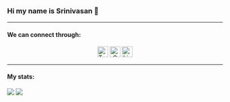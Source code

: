 ### Hi my name is Srinivasan 👋
---
#### We can connect through:
<div>

<div align="center">

<a href="https://twitter.com/sriniva7"><img src="https://img.shields.io/badge/-sriniva7-blue?logo=Twitter&amp;logoColor=white&amp;link=https://twitter.com/sriniva7" alt="Twitter Badge" height="25"></a>
<a href="mailto:srinivasanpn20@gmail.com"><img src="https://img.shields.io/badge/-srinivasanpn20@gmail.com-c14438?logo=Gmail&amp;logoColor=white&amp;link=srinivasanpn20@gmail.com" alt="Gmail Badge" height="25"></a>
<a href="https://www.linkedin.com/in/srinivasan-natarajan-241611b7/"><img src="https://img.shields.io/badge/-Srinivasan_Natarajan-blue?logo=Linkedin&amp;logoColor=white&amp;link=https:https://www.linkedin.com/in/srinivasan-natarajan-241611b7/" alt="Linkedin Badge" height="25"></a>
</div>

----

#### My stats:
<p>
<img src="https://github-readme-stats.vercel.app/api?username=sriniva7&show_icons=true"/>
<img src="https://github-readme-stats.vercel.app/api/top-langs/?username=sriniva7&layout=compact&langs_count=8&card_width=447"/>
</p>
</div>
